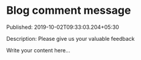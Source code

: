 # Blog comment message

Published: 2019-10-02T09:33:03.204+05:30

Description: Please give us your valuable feedback

Write your content here...
